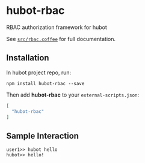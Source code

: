 # hubot-rbac

RBAC authorization framework for hubot

See [`src/rbac.coffee`](src/rbac.coffee) for full documentation.

## Installation

In hubot project repo, run:

`npm install hubot-rbac --save`

Then add **hubot-rbac** to your `external-scripts.json`:

```json
[
  "hubot-rbac"
]
```

## Sample Interaction

```
user1>> hubot hello
hubot>> hello!
```
